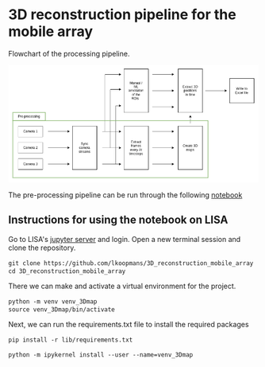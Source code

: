 # 3D reconstruction pipeline for the mobile array
Flowchart of the processing pipeline.
<p align="center">
  <img src="images/Flow_chart_mobile_array.drawio.png" alt="Flowchart of the processing pipeline"/>
</p>

The pre-processing pipeline can be run through the following [notebook](../main/Main_Generate_3D_map.ipynb)
                                                                                                                                                                                                                                                                                                                                                                                                                                                                                                                                                                                                                                                                                                                                                                                                                                                                                                                                                                                                                                                                                                                                                                                                                                                                                                                                                                                                                                                                                                                                                                                                                                                                                                                                                                                                                                                                                                                                                                                                                                                                                                                                                                                                                                                                                                                                                                                                                                                                                                                                                                                                                                                                                                                                                                                                                                                                                                                                                                                                                                                                                                                                                                                                                                                                                                                                                                                                                                                                                                                                                                                                                                                                                                                                                                                                                                                                                                                                                                                                                                                                                                                                                                                                                                                                                                                                                                                                                                                                                                                                                                                                                                                                                                                                                                                                                                                                                                                                                                                                                                                                                                                                                                                                                                                                                                                                                                                                                                                                                                                                                                                                                                                                                                                                                                                                                                                                                                                                                                                                                                                                                                                                                                                                                                                                                                                                                                                                                                                                                                                                                                                                                                                                                                                                                                                                                                        
## Instructions for using the notebook on LISA

Go to LISA's [jupyter server](https://jupyter.lisa.surfsara.nl/2021/) and login. Open a new terminal session and clone 
the repository.

```
git clone https://github.com/lkoopmans/3D_reconstruction_mobile_array
cd 3D_reconstruction_mobile_array
```
There we can make and activate a virtual environment for the project. 
```
python -m venv venv_3Dmap
source venv_3Dmap/bin/activate
```
Next, we can run the requirements.txt file to install the required packages
```
pip install -r lib/requirements.txt
```
```
python -m ipykernel install --user --name=venv_3Dmap
```